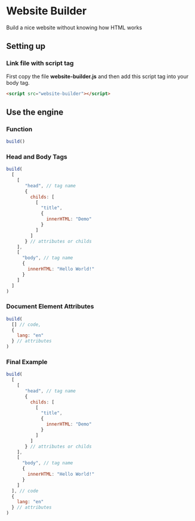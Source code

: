 # Website Builder
Build a nice website without knowing how HTML works

## Setting up

### Link file with script tag
First copy the file __website-builder.js__ and then add this script tag into your body tag.
```html
<script src="website-builder"></script>
```

## Use the engine

### Function
```js
build()
```

### Head and Body Tags
```js
build(
  [
    [
       "head", // tag name
       {
         childs: [
           [
             "title",
             {
               innerHTML: "Demo"
             }
           ]
         ]
       } // attributes or childs
    ],
    [
      "body", // tag name
      {
        innerHTML: "Hello World!"
      }
    ]
  ]
)
```

### Document Element Attributes
```js
build(
  [] // code,
  {
    lang: "en"
  } // attributes
)
```

### Final Example
```js
build(
  [
    [
       "head", // tag name
       {
         childs: [
           [
             "title",
             {
               innerHTML: "Demo"
             }
           ]
         ]
       } // attributes or childs
    ],
    [
      "body", // tag name
      {
        innerHTML: "Hello World!"
      }
    ]
  ], // code
  {
    lang: "en"
  } // attributes
)
```
